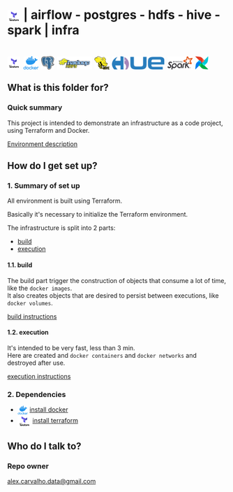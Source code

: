 # <img src="img/terraform.png" height="30" style="vertical-align: middle;"> | airflow - postgres - hdfs - hive - spark | infra #

# <img src="img/terraform.png" alt="Terraform" height="30" style="vertical-align: middle;"> <img src="img/docker.png" alt="docker" height="30" style="vertical-align: middle;"> <img src="img/postgresql.png" alt="PostgreSQL" height="30" style="vertical-align: middle;"> <img src="img/hdfs.png" alt="hdfs" height="30" style="vertical-align: middle;"> <img src="img/hive.png" alt="Apache Hive" height="30" style="vertical-align: middle;"> <img src="img/hue.png" alt="hue" height="30" style="vertical-align: middle;"> <img src="img/spark.svg" alt="Apache Spark" height="30" style="vertical-align: middle;"> <img src="img/airflow.png" alt="Apache Airflow" height="30" style="vertical-align: middle;">  

## What is this folder for? ##

### Quick summary

This project is intended to demonstrate an infrastructure as a code project, using
Terraform and Docker.

[Environment description](ENVIRONMENT.md)

## How do I get set up? ##

### 1. Summary of set up

All environment is built using Terraform.  

Basically it's necessary to initialize the Terraform environment.  

The infrastructure is split into 2 parts:

- [build](BUILD.md)
- [execution](EXEC.md)

#### 1.1. build

The build part trigger the construction of objects that consume a lot of time, like the `docker images`.  
It also creates objects that are desired to persist between executions, like `docker volumes`.  

[build instructions](BUILD.md)

#### 1.2. execution

It's intended to be very fast, less than 3 min.   
Here are created and `docker containers` and `docker networks` and destroyed after use.  

[execution instructions](EXEC.md)

### 2. Dependencies

- <img src="img/docker.png" alt="docker" height="20" style="vertical-align: middle;"> [install docker](https://docs.docker.com/get-docker/)
- <img src="img/terraform.png" alt="Terraform" height="30" style="vertical-align: middle;"> [install terraform](https://learn.hashicorp.com/tutorials/terraform/install-cli)

## Who do I talk to? ##

### Repo owner 

alex.carvalho.data@gmail.com
